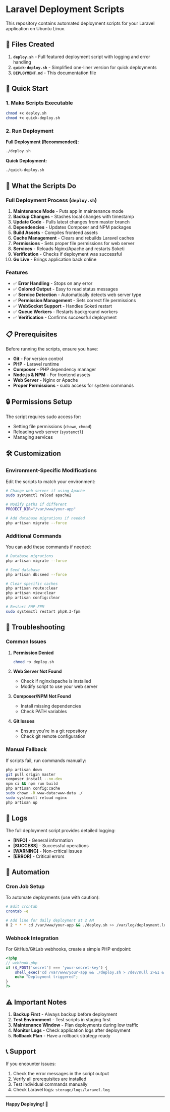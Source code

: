 # Laravel Deployment Scripts

This repository contains automated deployment scripts for your Laravel application on Ubuntu Linux.

## 📁 Files Created

1. **`deploy.sh`** - Full featured deployment script with logging and error handling
2. **`quick-deploy.sh`** - Simplified one-liner version for quick deployments
3. **`DEPLOYMENT.md`** - This documentation file

## 🚀 Quick Start

### 1. Make Scripts Executable

```bash
chmod +x deploy.sh
chmod +x quick-deploy.sh
```

### 2. Run Deployment

**Full Deployment (Recommended):**
```bash
./deploy.sh
```

**Quick Deployment:**
```bash
./quick-deploy.sh
```

## 🔧 What the Scripts Do

### Full Deployment Process (`deploy.sh`)

1. **Maintenance Mode** - Puts app in maintenance mode
2. **Backup Changes** - Stashes local changes with timestamp
3. **Update Code** - Pulls latest changes from master branch
4. **Dependencies** - Updates Composer and NPM packages
5. **Build Assets** - Compiles frontend assets
6. **Cache Management** - Clears and rebuilds Laravel caches
7. **Permissions** - Sets proper file permissions for web server
8. **Services** - Reloads Nginx/Apache and restarts Soketi
9. **Verification** - Checks if deployment was successful
10. **Go Live** - Brings application back online

### Features

- ✅ **Error Handling** - Stops on any error
- ✅ **Colored Output** - Easy to read status messages  
- ✅ **Service Detection** - Automatically detects web server type
- ✅ **Permission Management** - Sets correct file permissions
- ✅ **WebSocket Support** - Handles Soketi restart
- ✅ **Queue Workers** - Restarts background workers
- ✅ **Verification** - Confirms successful deployment

## 📋 Prerequisites

Before running the scripts, ensure you have:

- **Git** - For version control
- **PHP** - Laravel runtime
- **Composer** - PHP dependency manager
- **Node.js & NPM** - For frontend assets
- **Web Server** - Nginx or Apache
- **Proper Permissions** - sudo access for system commands

## 🔒 Permissions Setup

The script requires sudo access for:
- Setting file permissions (`chown`, `chmod`)
- Reloading web server (`systemctl`)
- Managing services

## 🛠️ Customization

### Environment-Specific Modifications

Edit the scripts to match your environment:

```bash
# Change web server if using Apache
sudo systemctl reload apache2

# Modify paths if different
PROJECT_DIR="/var/www/your-app"

# Add database migrations if needed
php artisan migrate --force
```

### Additional Commands

You can add these commands if needed:

```bash
# Database migrations
php artisan migrate --force

# Seed database
php artisan db:seed --force

# Clear specific caches
php artisan route:clear
php artisan view:clear
php artisan config:clear

# Restart PHP-FPM
sudo systemctl restart php8.3-fpm
```

## 🔧 Troubleshooting

### Common Issues

1. **Permission Denied**
   ```bash
   chmod +x deploy.sh
   ```

2. **Web Server Not Found**
   - Check if nginx/apache is installed
   - Modify script to use your web server

3. **Composer/NPM Not Found**
   - Install missing dependencies
   - Check PATH variables

4. **Git Issues**
   - Ensure you're in a git repository
   - Check git remote configuration

### Manual Fallback

If scripts fail, run commands manually:

```bash
php artisan down
git pull origin master
composer install --no-dev
npm ci && npm run build
php artisan config:cache
sudo chown -R www-data:www-data ./
sudo systemctl reload nginx
php artisan up
```

## 📝 Logs

The full deployment script provides detailed logging:
- **[INFO]** - General information
- **[SUCCESS]** - Successful operations
- **[WARNING]** - Non-critical issues
- **[ERROR]** - Critical errors

## 🔄 Automation

### Cron Job Setup

To automate deployments (use with caution):

```bash
# Edit crontab
crontab -e

# Add line for daily deployment at 2 AM
0 2 * * * cd /var/www/your-app && ./deploy.sh >> /var/log/deployment.log 2>&1
```

### Webhook Integration

For GitHub/GitLab webhooks, create a simple PHP endpoint:

```php
<?php
// webhook.php
if ($_POST['secret'] === 'your-secret-key') {
    shell_exec('cd /var/www/your-app && ./deploy.sh > /dev/null 2>&1 &');
    echo "Deployment triggered";
}
?>
```

## ⚠️ Important Notes

1. **Backup First** - Always backup before deployment
2. **Test Environment** - Test scripts in staging first
3. **Maintenance Window** - Plan deployments during low traffic
4. **Monitor Logs** - Check application logs after deployment
5. **Rollback Plan** - Have a rollback strategy ready

## 📞 Support

If you encounter issues:
1. Check the error messages in the script output
2. Verify all prerequisites are installed
3. Test individual commands manually
4. Check Laravel logs: `storage/logs/laravel.log`

---

**Happy Deploying! 🚀**
